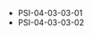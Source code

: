 <!--
    ATTENTION: This file was generated via gradle!
               Do NOT manually edit this file! Any such changes will be overwritten!
-->
* PSI-04-03-03-01
* PSI-04-03-03-02
